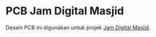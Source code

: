 # PCB Jam Digital Masjid

Desain PCB ini digunakan untuk projek [Jam Digital Masjid](https://github.com/yogabprawira/jam-digital-masjid "Jam Digital Masjid").
